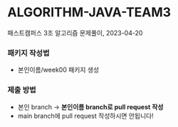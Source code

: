 # ALGORITHM-JAVA-TEAM3
패스트캠퍼스 3조 알고리즘 문제풀이, 2023-04-20

### 패키지 작성법
* 본인이름/week00 패키지 생성

### 제출 방법
* 본인 branch -> **본인이름 branch로 pull request 작성**
* main branch에 pull request 작성하시면 안됩니다!
